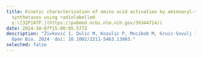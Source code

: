 ```yaml
---
title: Kinetic characterization of amino acid activation by aminoacyl-tRNA
  synthetases using radiolabelled
  γ-\[32P]ATP.](https://pubmed.ncbi.nlm.nih.gov/39344714/)
date: 2024-10-07T15:00:05.577Z
description: "Živković I, Dulic M, Kozulic P, Mocibob M, Gruic-Sovulj I. FEBS
  Open Bio. 2024  doi: 10.1002/2211-5463.13903."
selected: false
---
```

